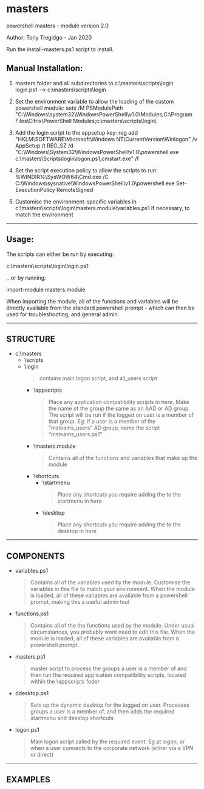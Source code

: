 # masters
powershell masters - module version 2.0

Author: Tony Tregidgo - Jan 2020

Run the install-masters.ps1 script to install.

## Manual Installation:

1. masters folder and all subdirectories to c:\masters\scripts\login\
login.ps1 --> c:\masters\scripts\login

2. Set the environment variable to allow the loading of the custom powershell module:
setx /M PSModulePath "C:\Windows\system32\WindowsPowerShell\v1.0\Modules\;C:\Program Files\Citrix\PowerShell Modules\;c:\masters\scripts\login\

3. Add the login script to the appsetup key:
reg add "HKLM\SOFTWARE\Microsoft\Windows NT\CurrentVersion\Winlogon" /v AppSetup /t REG_SZ /d "C:\Windows\System32\WindowsPowerShell\v1.0\powershell.exe c:\masters\Scripts\login\logon.ps1,cmstart.exe" /f

4. Set the script execution policy to allow the scripts to run:
%WINDIR%\SysWOW64\Cmd.exe /C C:\Windows\sysnative\WindowsPowerShell\v1.0\powershell.exe Set-ExecutionPolicy RemoteSigned

5. Customise the environment-specific variables in c:\masters\scripts\login\masters.module\variables.ps1
If necessary, to match the environment

---
## Usage:

The scripts can either be run by executing:

c:\masters\scripts\login\login.ps1

.. or by running:

import-module masters.module

When importing the module, all of the functions and variables will be directly available from the standard powershell prompt - which can then be used for troubleshooting, and general admin.

---

## STRUCTURE

- c:\masters
  - \scripts
  - \login
    >contains main logon script, and all_users script
    - \appscripts
      >Place any application compatibility scripts in here.  Make the name of the group the same as an AAD or AD group.  The script will be run if the logged on user is a member of that group.  Eg: if a user is a member of the "msteams_users" AD group, name the script "msteams_users.ps1"
    - \masters.module
      >Contains all of the functions and variables that make up the module
    - \shortcuts
      - \startmenu
        >Place any shortcuts you require adding the to the startmenu in here
      - \desktop
        >Place any shortcuts you require adding the to the desktop in here

---
## COMPONENTS

- variables.ps1
  >Contains all of the variables used by the module.  Customise the variables in this file to match your environment.
  >When the module is loaded, all of these variables are available from a powershell prompt, making this a useful admin tool
  
- functions.ps1
  >Contains all of the the functions used by the module.  Under usual circumstances, you probably wont need to edit this file.
  >When the module is loaded, all of these variables are available from a powershell prompt.

- masters.ps1
  >master script to process the groups a user is a member of and then run the required application compatibility scripts, located within the \appscripts foder

- ddesktop.ps1
  >Sets up the dynamic desktop for the logged on user.  Processes groups a user is a member of, and then adds the required startmenu and desktop shortcuts
  
- logon.ps1
  >Main logon script called by the required event.  Eg at logon, or when a user connects to the corporate network (either via a VPN or direct)

---
## EXAMPLES


